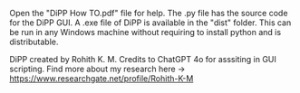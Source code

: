 Open the "DiPP How TO.pdf" file for help. 
The .py file has the source code for the DiPP GUI.
A .exe file of DiPP is available in the "dist" folder. This can be run in any Windows machine without requiring to install python and is distributable. 

DiPP created by Rohith K. M.  Credits to ChatGPT 4o for asssiting in GUI scripting. 
Find more about my research here -> https://www.researchgate.net/profile/Rohith-K-M 
